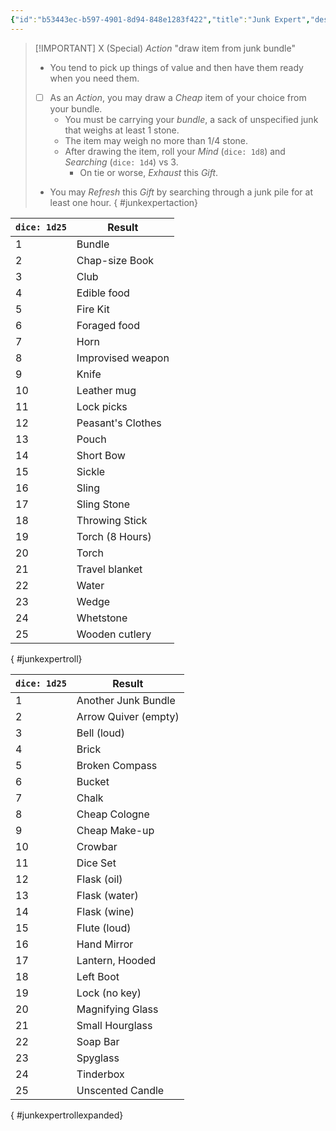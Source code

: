 ```yaml
---
{"id":"b53443ec-b597-4901-8d94-848e1283f422","title":"Junk Expert","description":"You have a sack of unspecified junk.","publish":true,"date_created":"Sunday, March 31st 2024, 3:38:12 pm","date_modified":"Tuesday, April 2nd 2024, 1:11:57 am","path":"Tabletop/Campaigns/And A Thousand Years More/Inventory/Gifts/Junk Expert.md","permalink":"/tabletop/campaigns/and-a-thousand-years-more/inventory/gifts/junk-expert/","PassFrontmatter":true}
---
```



> [!IMPORTANT] X (Special) *Action* "draw item from junk bundle"
> - You tend to pick up things of value and then have them ready when you need them.
> - [ ] As an *Action*, you may draw a *Cheap* item of your choice from your bundle.
> 	- You must be carrying your *bundle*, a sack of unspecified junk that weighs at least 1 stone.
> 	- The item may weigh no more than 1/4 stone.
> 	- After drawing the item, roll your *Mind* (`dice: 1d8`) and *Searching* (`dice: 1d4`) vs 3.
> 		- On tie or worse, *Exhaust* this *Gift*.
> - You may *Refresh* this *Gift* by searching through a junk pile for at least one hour.
{ #junkexpertaction}


| `dice: 1d25` | Result            |
| ------------ | ----------------- |
| 1            | Bundle            |
| 2            | Chap-size Book    |
| 3            | Club              |
| 4            | Edible food       |
| 5            | Fire Kit          |
| 6            | Foraged food      |
| 7            | Horn              |
| 8            | Improvised weapon |
| 9            | Knife             |
| 10           | Leather mug       |
| 11           | Lock picks        |
| 12           | Peasant's Clothes |
| 13           | Pouch             |
| 14           | Short Bow         |
| 15           | Sickle            |
| 16           | Sling             |
| 17           | Sling Stone       |
| 18           | Throwing Stick    |
| 19           | Torch (8 Hours)   |
| 20           | Torch             |
| 21           | Travel blanket    |
| 22           | Water             |
| 23           | Wedge             |
| 24           | Whetstone         |
| 25           | Wooden cutlery    |
{ #junkexpertroll}


| `dice: 1d25` | Result               |
| ------------ | -------------------- |
| 1            | Another Junk Bundle  |
| 2            | Arrow Quiver (empty) |
| 3            | Bell (loud)          |
| 4            | Brick                |
| 5            | Broken Compass       |
| 6            | Bucket               |
| 7            | Chalk                |
| 8            | Cheap Cologne        |
| 9            | Cheap Make-up        |
| 10           | Crowbar              |
| 11           | Dice Set             |
| 12           | Flask (oil)          |
| 13           | Flask (water)        |
| 14           | Flask (wine)         |
| 15           | Flute (loud)         |
| 16           | Hand Mirror          |
| 17           | Lantern, Hooded      |
| 18           | Left Boot            |
| 19           | Lock (no key)        |
| 20           | Magnifying Glass     |
| 21           | Small Hourglass      |
| 22           | Soap Bar             |
| 23           | Spyglass             |
| 24           | Tinderbox            |
| 25           | Unscented Candle     |
{ #junkexpertrollexpanded}

